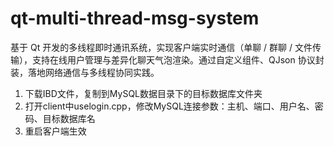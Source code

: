 # qt-multi-thread-msg-system
基于 Qt 开发的多线程即时通讯系统，实现客户端实时通信（单聊 / 群聊 / 文件传输），支持在线用户管理与差异化聊天气泡渲染。通过自定义组件、QJson 协议封装，落地网络通信与多线程协同实践。


1. 下载IBD文件，复制到MySQL数据目录下的目标数据库文件夹
2. 打开client中uselogin.cpp，修改MySQL连接参数：主机、端口、用户名、密码、目标数据库名
3. 重启客户端生效
